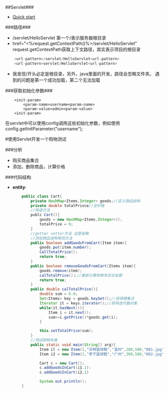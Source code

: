 ##Servlet###



* [Quick start](#quick-start)

###路径###
- /servlet/HelloServlet 第一个/表示服务器根目录
- href="<%request.getContextPath()%>/servlet/HelloServlet" request.getContextPath获取上下文路径，其实表示项目的根目录
```java
    <url-pattern>/servlet/HelloServlet<url-pattern>
    <url-pattern>servlet/HelloServlet<url-pattern>
```
- 我发现/开头必定是根目录，另外，java里面的开发，路径会忽略文件夹。
遇到的问题是第一个成功加载，第二个无法加载

###获取初始化参数###
```
    <init-param>
        <param-name>username<param-name>
        <param-value>admin<param-value>
    <init-param>
```
在servlet中可以使用config调用这些初始化参数，例如使用config.getInitParameter("username");

#使用Servlet开发一个购物测试

###分析

- 购买商品集合
- 添加，删除商品，计算价格

###代码结构
- **entity**: 
    ```java
        public class Cart{
            private HashMap<Items,Integer> goods;//定义商品结构
            private double totalPrivce//总价格
            //构造方法
            publc Cart(){
                goods = new HashMap<Items,Integer>();
                totalPrice = 0;
            }
            //getter setter方法 这里省略
            //添加商品进购物测方法
            public boolean addGoodsFromCart(Item item){
                goods.put(item.number);
                CallTotalPrice();
                return true;
            }
            public boolean removeGoodsFromCart(Items item){
                goods.remove(item);
                calTotalPrice()；//重新计算购物车的总金额
                return true;
            }
            public double calTotalPrice(){
                double sum = 0.0;
                Set<Items> key = goods.keySet();//获得键集合
                Iterator it = keys.iterator();//获得迭代器对象
                while(it.hasNext()){
                    Item i = it.next();
                    sum+=i.getPrice()*goods.get(i);
                }

                this.setTotalPrice(sum);
            }
            //测试购物车类
            public static void main(String[] arg){
                Item il = new Item(1,"沃特篮球鞋","温州",200,500,"001.jpg");
                Item i2 = new Item(2,"李宁篮球鞋","广州",300,500,"002.jpg");

                Cart c = new Cart();
                c.addGoodsInCart(i1.1):
                c.addGoodsInCart(i2,1)

                System.out.println();
        }

